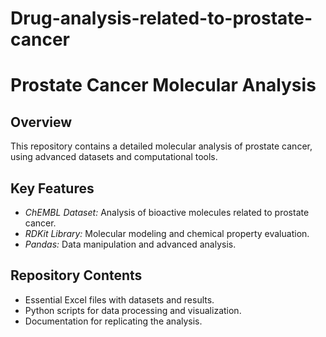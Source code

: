 # Drug-analysis-related-to-prostate-cancer
# Prostate Cancer Molecular Analysis

## Overview
This repository contains a detailed molecular analysis of prostate cancer, using advanced datasets and computational tools.

## Key Features
- *ChEMBL Dataset:* Analysis of bioactive molecules related to prostate cancer.
- *RDKit Library:* Molecular modeling and chemical property evaluation.
- *Pandas:* Data manipulation and advanced analysis.

## Repository Contents
- Essential Excel files with datasets and results.
- Python scripts for data processing and visualization.
- Documentation for replicating the analysis.
